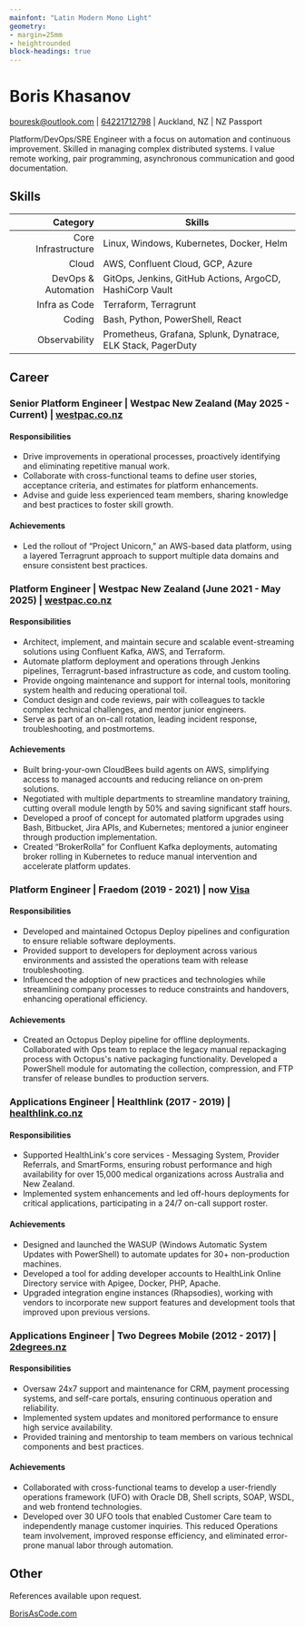 ```yaml
---
mainfont: "Latin Modern Mono Light"
geometry:
- margin=25mm
- heightrounded
block-headings: true
---
```


# Boris Khasanov

[bouresk@outlook.com](mailto:bouresk@outlook.com) |
[64221712798](tel:64221712798) | Auckland, NZ | NZ Passport

Platform/DevOps/SRE Engineer with a focus on automation and continuous
improvement. Skilled in managing complex distributed systems. I value remote
working, pair programming, asynchronous communication and good documentation.

## Skills

| Category                | Skills |
|------------------------:|----------------------------------------------------------------|
| Core Infrastructure     | Linux, Windows, Kubernetes, Docker, Helm |
| Cloud                   | AWS, Confluent Cloud, GCP, Azure |
| DevOps & Automation     | GitOps, Jenkins, GitHub Actions, ArgoCD, HashiCorp Vault |
| Infra as Code           | Terraform, Terragrunt |
| Coding                  | Bash, Python, PowerShell, React |
| Observability           | Prometheus, Grafana, Splunk, Dynatrace, ELK Stack, PagerDuty |

## Career

### Senior Platform Engineer | Westpac New Zealand (May 2025 - Current) | [westpac.co.nz](https://westpac.co.nz/)

#### Responsibilities

- Drive improvements in operational processes, proactively identifying and
  eliminating repetitive manual work.
- Collaborate with cross-functional teams to define user stories, acceptance
  criteria, and estimates for platform enhancements.
- Advise and guide less experienced team members, sharing knowledge and best
  practices to foster skill growth.

#### Achievements

- Led the rollout of “Project Unicorn,” an AWS-based data platform, using a
  layered Terragrunt approach to support multiple data domains and ensure
  consistent best practices.

### Platform Engineer | Westpac New Zealand (June 2021 - May 2025) | [westpac.co.nz](https://westpac.co.nz/)

#### Responsibilities

- Architect, implement, and maintain secure and scalable event-streaming
  solutions using Confluent Kafka, AWS, and Terraform.
- Automate platform deployment and operations through Jenkins pipelines,
  Terragrunt-based infrastructure as code, and custom tooling.
- Provide ongoing maintenance and support for internal tools, monitoring system
  health and reducing operational toil.
- Conduct design and code reviews, pair with colleagues to tackle complex
  technical challenges, and mentor junior engineers.
- Serve as part of an on-call rotation, leading incident response,
  troubleshooting, and postmortems.

#### Achievements

- Built bring-your-own CloudBees build agents on AWS, simplifying access to
  managed accounts and reducing reliance on on-prem solutions.
- Negotiated with multiple departments to streamline mandatory training, cutting
  overall module length by 50% and saving significant staff hours.
- Developed a proof of concept for automated platform upgrades using Bash,
  Bitbucket, Jira APIs, and Kubernetes; mentored a junior engineer through
  production implementation.
- Created “BrokerRolla” for Confluent Kafka deployments, automating broker
  rolling in Kubernetes to reduce manual intervention and accelerate platform
  updates.

### Platform Engineer | Fraedom (2019 - 2021) | now [Visa](https://developer.visa.com/use-cases/partner-showcase/fraedom)

#### Responsibilities

- Developed and maintained Octopus Deploy pipelines and configuration to ensure
reliable software deployments.
- Provided support to developers for deployment across various environments and
assisted the operations team with release troubleshooting.
- Influenced the adoption of new practices and technologies while streamlining
company processes to reduce constraints and handovers, enhancing operational
efficiency.

#### Achievements

- Created an Octopus Deploy pipeline for offline deployments. Collaborated with
Ops team to replace the legacy manual repackaging process with Octopus's native
packaging functionality. Developed a PowerShell module for automating the
collection, compression, and FTP transfer of release bundles to production
servers.

### Applications Engineer | Healthlink (2017 - 2019) | [healthlink.co.nz](https://healthlink.co.nz)

#### Responsibilities

- Supported HealthLink's core services - Messaging System, Provider Referrals,
and SmartForms, ensuring robust performance and high availability for over
15,000 medical organizations across Australia and New Zealand.
- Implemented system enhancements and led off-hours deployments for critical
applications, participating in a 24/7 on-call support roster.

#### Achievements

- Designed and launched the WASUP (Windows Automatic System Updates with
PowerShell) to automate updates for 30+ non-production machines.
- Developed a tool for adding developer accounts to HealthLink Online Directory
service with Apigee, Docker, PHP, Apache.
- Upgraded integration engine instances (Rhapsodies), working with vendors to
incorporate new support features and development tools that improved upon
previous versions.

### Applications Engineer | Two Degrees Mobile (2012 - 2017) | [2degrees.nz](https://2degrees.nz)

#### Responsibilities

- Oversaw 24x7 support and maintenance for CRM, payment processing systems, and
self-care portals, ensuring continuous operation and reliability.
- Implemented system updates and monitored performance to ensure high service
availability.
- Provided training and mentorship to team members on various technical
components and best practices.

#### Achievements

- Collaborated with cross-functional teams to develop a user-friendly operations
framework (UFO) with Oracle DB, Shell scripts, SOAP, WSDL, and web frontend
technologies.
- Developed over 30 UFO tools that enabled Customer Care team to independently
manage customer inquiries. This reduced Operations team involvement, improved
response efficiency, and eliminated error-prone manual labor through automation.

## Other

References available upon request.

[BorisAsCode.com](https://borisascode.com)
